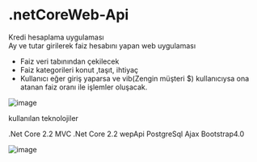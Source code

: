 # .netCoreWeb-Api
Kredi hesaplama uygulaması </br>
Ay ve tutar girilerek faiz hesabını yapan web uygulaması<br>
- Faiz veri tabınından çekilecek<br>
- Faiz kategorileri  konut ,taşıt, ihtiyaç<br>
- Kullanıcı eğer giriş yaparsa ve vib(Zengin müşteri $) kullanıcıysa ona atanan faiz oranı ile işlemler oluşacak.<br>


![image](https://github.com/cngzltrk95/.netCoreWeb-Api/blob/master/images/mvc-api.PNG)

kullanılan teknolojiler</br>

.Net Core 2.2 MVC
.Net Core 2.2 wepApi
PostgreSql
Ajax
Bootstrap4.0


![image](https://github.com/cngzltrk95/.netCoreWeb-Api/blob/master/Goruntu.PNG)
